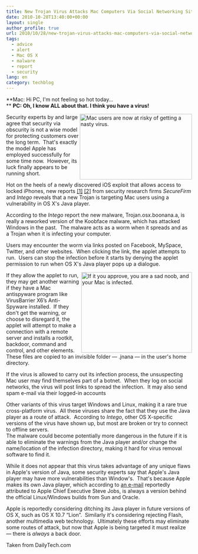 ```yaml
---
title: New Trojan Virus Attacks Mac Computers Via Social Networking Sites
date: 2010-10-28T13:40:00+00:00
layout: single
author_profile: true
url: 2010/10/28/new-trojan-virus-attacks-mac-computers-via-social-networking-sites/
tags:
  - advice
  - alert
  - Mac OS X
  - malware
  - report
  - security
lang: en
category: techblog
---
```

**Mac: Hi PC, I'm not feeling so hot today&#8230;  
** **PC: Oh, I know ALL about that. I think you have a virus!**

[<img title="Mac users are now at risky of getting a nasty virus." border="0" alt="Mac users are now at risky of getting a nasty virus." align="right" src="http://lh4.ggpht.com/_vaUVXcmC3OI/TMl2SqcsprI/AAAAAAAAC7o/ABx8I_NybQU/17233_large_Mac_Girl_thumb.png?imgmax=800" width="304" height="178" />](http://lh3.ggpht.com/_vaUVXcmC3OI/TMl2OjMn0xI/AAAAAAAAC7k/jqNgFZSzRik/s1600-h/17233_large_Mac_Girl%5B2%5D.png)Security experts by and large agree that security via obscurity is not a wise model for protecting customers over the long term.  That's exactly the model Apple has employed successfully for some time now.  However, its luck finally appears to be running short.

Hot on the heels of a newly discovered iOS exploit that allows access to locked iPhones, new reports [[1]](http://www.securemac.com/boonana-bulletin.php) [[2]](http://blog.intego.com/2010/10/27/intego-security-memo-trojan-horse-osxkoobface-a-affects-mac-os-x-mac-koobface-variant-spreads-via-facebook-twitter-and-more/) from security research firms _SecureFirm_ and _Intego_ reveals that a new Trojan is targeting Mac users using a vulnerability in OS X's Java player.

According to the _Intego_ report the new malware, Trojan.osx.boonana.a, is really a reworked version of the Koobface malware, which has attacked Windows in the past.  The malware acts as a worm when it spreads and as a Trojan when it is infecting your computer.

Users may encounter the worm via links posted on Facebook, MySpace, Twitter, and other websites.  When clicking the link, the applet attempts to run.  Users can stop the infection before it starts by denying the applet permission to run when OS X's Java player pops up a dialogue.

[<img title="If it you approve, you are a sad noob, and your Mac is infected." border="0" alt="If it you approve, you are a sad noob, and your Mac is infected." align="right" src="http://lh5.ggpht.com/_vaUVXcmC3OI/TMl2W9wYC8I/AAAAAAAAC78/g8biJhoNzHQ/17235_large_koobface_approve_thumb%5B1%5D.jpg?imgmax=800" width="300" height="219" />](http://lh3.ggpht.com/_vaUVXcmC3OI/TMl2UkJDvlI/AAAAAAAAC70/oHpVedIBaSA/s1600-h/17235_large_koobface_approve%5B4%5D.jpg)If they allow the applet to run, they may get another warning if they have a Mac antispyware program like VirusBarrier X6’s Anti-Spyware installed.  If they don't get the warning, or choose to disregard it, the applet will attempt to make a connection with a remote server and installs a rootkit, backdoor, command and control, and other elements.  These files are copied to an invisible folder &#8212; .jnana &#8212; in the user's home directory.

If the virus is allowed to carry out its infection process, the unsuspecting Mac user may find themselves part of a botnet.  When they log on social networks, the virus will post links to spread the infection.  It may also send spam e-mail via their logged-in accounts

Other variants of this virus target Windows and Linux, making it a rare true cross-platform virus.  All these viruses share the fact that they use the Java player as a route of attack.  According to _Intego_, other OS X-specific versions of the virus have shown up, but most are broken or try to connect to offline servers.  
The malware could become potentially more dangerous in the future if it is able to eliminate the warnings from the Java player and/or change the name/location of the infection directory, making it hard for virus removal software to find it.

While it does not appear that this virus takes advantage of any unique flaws in Apple's version of Java, some security experts say that Apple's Java player may have more vulnerabilities than Window's.  That's because Apple makes its own Java player, which according to [an e-mail](http://www.flickr.com/photos/frasers/5104179782/) reportedly attributed to Apple Chief Executive Steve Jobs, is always a version behind the official Linux/Windows builds from Sun and Oracle.

Apple is reportedly considering ditching its Java player in future versions of OS X, such as OS X 10.7 &#8220;Lion&#8221;.  Similarly it's considering rejecting Flash, another multimedia web technology.  Ultimately these efforts may eliminate some routes of attack, but now that Apple is being targeted it must realize &#8212; there is _always_ a back door.

Taken from DailyTech.com